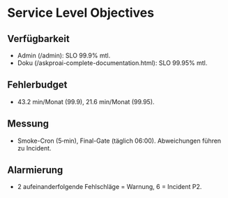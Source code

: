 # Service Level Objectives
## Verfügbarkeit
- Admin (/admin): SLO 99.9% mtl.
- Doku (/askproai-complete-documentation.html): SLO 99.95% mtl.
## Fehlerbudget
- 43.2 min/Monat (99.9), 21.6 min/Monat (99.95).
## Messung
- Smoke-Cron (5‑min), Final-Gate (täglich 06:00). Abweichungen führen zu Incident.
## Alarmierung
- 2 aufeinanderfolgende Fehlschläge = Warnung, 6 = Incident P2.
